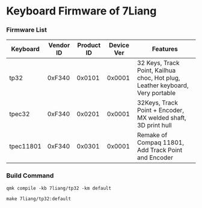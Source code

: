 # Keyboard Firmware of 7Liang

### Firmware List

| Keyboard          | Vendor ID | Product ID | Device Ver | Features         |
| ----------------- | --------- | ---------- | ---------- | ---------------- |
| tp32              | 0xF340    | 0x0101     | 0x0001     | 32 Keys, Track Point, Kailhua choc, Hot plug, Leather keyboard, Very portable       |
| tpec32            | 0xF340    | 0x0201     | 0x0001     | 32Keys, Track Point + Encoder, MX welded shaft, 3D print hull                     |
| tpec11801         | 0xF340    | 0x0301     | 0x0001     | Remake of Compaq 11801, Add Track Point and Encoder                         |

### Build Command
~~~ shell
qmk compile -kb 7liang/tp32 -km default

make 7liang/tp32:default
~~~
